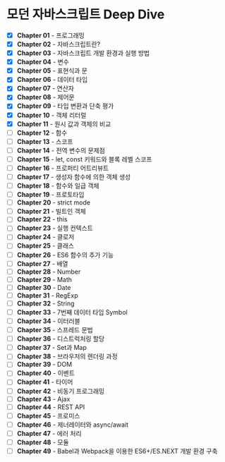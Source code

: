 # 모던 자바스크립트 Deep Dive

-   [x] **Chapter 01** - 프로그래밍
-   [x] **Chapter 02** - 자바스크립트란?
-   [x] **Chapter 03** - 자바스크립트 개발 환경과 실행 방법
-   [x] **Chapter 04** - 변수
-   [x] **Chapter 05** - 표현식과 문
-   [x] **Chapter 06** - 데이터 타입
-   [x] **Chapter 07** - 연산자
-   [x] **Chapter 08** - 제어문
-   [x] **Chapter 09** - 타입 변환과 단축 평가
-   [x] **Chapter 10** - 객체 리터럴
-   [x] **Chapter 11** - 원시 값과 객체의 비교
-   [ ] **Chapter 12** - 함수
-   [ ] **Chapter 13** - 스코프
-   [ ] **Chapter 14** - 전역 변수의 문제점
-   [ ] **Chapter 15** - let, const 키워드와 블록 레벨 스코프
-   [ ] **Chapter 16** - 프로퍼티 어트리뷰트
-   [ ] **Chapter 17** - 생성자 함수에 의한 객체 생성
-   [ ] **Chapter 18** - 함수와 일급 객체
-   [ ] **Chapter 19** - 프로토타입
-   [ ] **Chapter 20** - strict mode
-   [ ] **Chapter 21** - 빌트인 객체
-   [ ] **Chapter 22** - this
-   [ ] **Chapter 23** - 실행 컨텍스트
-   [ ] **Chapter 24** - 클로저
-   [ ] **Chapter 25** - 클래스
-   [ ] **Chapter 26** - ES6 함수의 추가 기능
-   [ ] **Chapter 27** - 배열
-   [ ] **Chapter 28** - Number
-   [ ] **Chapter 29** - Math
-   [ ] **Chapter 30** - Date
-   [ ] **Chapter 31** - RegExp
-   [ ] **Chapter 32** - String
-   [ ] **Chapter 33** - 7번째 데이터 타입 Symbol
-   [ ] **Chapter 34** - 이터러블
-   [ ] **Chapter 35** - 스프레드 문법
-   [ ] **Chapter 36** - 디스트럭처링 할당
-   [ ] **Chapter 37** - Set과 Map
-   [ ] **Chapter 38** - 브라우저의 렌더링 과정
-   [ ] **Chapter 39** - DOM
-   [ ] **Chapter 40** - 이벤트
-   [ ] **Chapter 41** - 타이머
-   [ ] **Chapter 42** - 비동기 프로그래밍
-   [ ] **Chapter 43** - Ajax
-   [ ] **Chapter 44** - REST API
-   [ ] **Chapter 45** - 프로미스
-   [ ] **Chapter 46** - 제너레이터와 async/await
-   [ ] **Chapter 47** - 에러 처리
-   [ ] **Chapter 48** - 모듈
-   [ ] **Chapter 49** - Babel과 Webpack을 이용한 ES6+/ES.NEXT 개발 환경 구축

